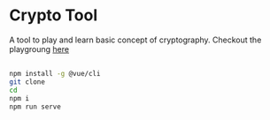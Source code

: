 # Crypto Tool

A tool to play and learn basic concept of cryptography. Checkout the playgroung [here](https://vishwas1.github.io/crypto/index.html#/crypto)

## 

```bash
npm install -g @vue/cli
git clone 
cd 
npm i 
npm run serve
```
